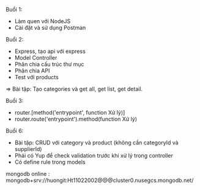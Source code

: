 Buổi 1:
  - Làm quen với NodeJS
  - Cài đặt và sử dụng Postman

Buổi 2:
  - Express, tạo api với express
  - Model Controller
  - Phân chia cấu trúc thư mục
  - Phân chia API
  - Test với products

  => Bài tập: Tạo categories và get all, get list, get detail.

Buổi 3:
  - router.[method('entrypoint', function Xử lý)]
  - router.route('entrypoint').method(function Xử lý)

Buổi 6:
  - Bài tập: CRUD với category và product (không cần categoryId và supplierId)
  - Phải có Yup để check validation trước khi xử lý trong controller
  - Có define rule trong models

  mongodb online : mongodb+srv://huongit:Ht11022002@@@cluster0.nusegcs.mongodb.net/